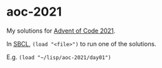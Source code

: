# aoc-2021

My solutions for [Advent of Code 2021](https://adventofcode.com/).

In [SBCL](http://www.sbcl.org/), `(load "<file>")` to run one of the solutions.

E.g. `(load "~/lisp/aoc-2021/day01")`
